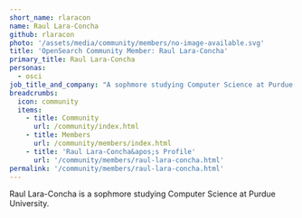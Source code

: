 ```yaml
---
short_name: rlaracon
name: Raul Lara-Concha
github: rlaracon
photo: '/assets/media/community/members/no-image-available.svg'
title: 'OpenSearch Community Member: Raul Lara-Concha'
primary_title: Raul Lara-Concha
personas:
  - osci
job_title_and_company: "A sophmore studying Computer Science at Purdue University"
breadcrumbs:
  icon: community
  items:
    - title: Community
      url: /community/index.html
    - title: Members
      url: /community/members/index.html
    - title: 'Raul Lara-Concha&apos;s Profile'
      url: '/community/members/raul-lara-concha.html'
permalink: '/community/members/raul-lara-concha.html'
---
```


Raul Lara-Concha is a sophmore studying Computer Science at Purdue University.
